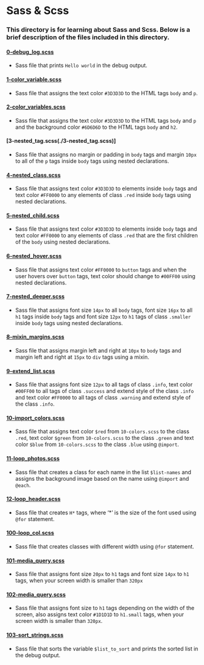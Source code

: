 # Sass & Scss
### This directory is for learning about Sass and Scss. Below is a brief description of the files included in this directory.

#### [0-debug_log.scss](./0-debug_log.scss)
* Sass file that prints `Hello world` in the debug output.

#### [1-color_variable.scss](./1-color_variable.scss)
* Sass file that assigns the text color `#3D3D3D` to the HTML tags `body` and `p`.

#### [2-color_variables.scss](./2-color_variables.scss)
* Sass file that assigns the text color `#3D3D3D` to the HTML tags `body` and `p` and the background color `#6D6D6D` to the HTML tags `body` and `h2`.

#### [3-nested_tag.scss(./3-nested_tag.scss)]
* Sass file that assigns no margin or padding in `body` tags and margin `10px` to all of the `p` tags inside `body` tags using nested declarations.

#### [4-nested_class.scss](./4-nested_class.scss)
* Sass file that assigns text color `#3D3D3D` to elements inside `body` tags and text color `#FF0000` to any elements of class `.red` inside `body` tags using nested declarations.

#### [5-nested_child.scss](./5-nested_child.scss)
* Sass file that assigns text color `#3D3D3D` to elements inside `body` tags and text color `#FF0000` to any elements of class `.red` that are the first children of the `body` using nested declarations.

#### [6-nested_hover.scss](./6-nested_hover.scss)
* Sass file that assigns text color `#FF0000` to `button` tags and when the user hovers over `button` tags, text color should change to `#00FF00` using nested declarations.

#### [7-nested_deeper.scss](./7-nested_deeper.scss)
* Sass file that assigns font size `14px` to all `body` tags, font size `16px` to all `h1` tags inside `body` tags and font size `12px` to `h1` tags of class `.smaller` inside `body` tags using nested declarations.

#### [8-mixin_margins.scss](./8-mixin_margins.scss)
* Sass file that assigns margin left and right at `10px` to `body` tags and margin left and right at `15px` to `div` tags using a mixin.

#### [9-extend_list.scss](./9-extend_list.scss)
* Sass file that assigns font size `12px` to all tags of class `.info`, text color `#00FF00` to all tags of class `.success` and extend style of the class `.info` and text color `#FF0000` to all tags of class `.warning` and extend style of the class `.info`.

#### [10-import_colors.scss](./10-import_colors.scss)
* Sass file that assigns text color `$red` from `10-colors.scss` to the class `.red`, text color `$green` from `10-colors.scss` to the class `.green` and text color `$blue` from `10-colors.scss` to the class `.blue` using `@import`.

#### [11-loop_photos.scss](./11-loop_photos.scss)
* Sass file that creates a class for each name in the list `$list-names` and assigns the background image based on the name using `@import` and `@each`.

#### [12-loop_header.scss](./12-loop_header.scss)
* Sass file that creates `H*` tags, where ‘*’ is the size of the font used using `@for` statement.

#### [100-loop_col.scss](./100-loop_col.scss)
* Sass file that creates classes with different width using `@for` statement.

#### [101-media_query.scss](./101-media_query.scss)
* Sass file that assigns font size `20px` to `h1` tags and font size `14px` to `h1` tags, when your screen width is smaller than `320px`

#### [102-media_query.scss](./102-media_query.scss)
* Sass file that assigns font size to `h1` tags depending on the width of the screen, also assigns text color `#1D1D1D` to `h1.small` tags, when your screen width is smaller than `320px`.

#### [103-sort_strings.scss](./103-sort_strings.scss)
* Sass file that sorts the variable `$list_to_sort` and prints the sorted list in the debug output.
